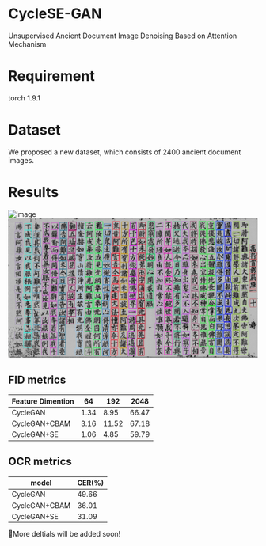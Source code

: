 # CycleSE-GAN
Unsupervised Ancient Document Image Denoising Based on Attention Mechanism

# Requirement
  torch 1.9.1

# Dataset
  We proposed a new dataset, which consists of 2400 ancient document images.
  
# Results
![image](https://github.com/RylonW/CycleSE-GAN/blob/main/pic/denoise_result.png)
![image](https://github.com/RylonW/CycleSE-GAN/blob/main/pic/recognition.png)

## FID metrics
| Feature Dimention  | 64 | 192    | 2048  |
|--------|------------|-------   |--------|
| CycleGAN | 1.34    | 8.95   | 66.47 | 
| CycleGAN+CBAM | 3.16    | 11.52   | 67.18 |
| CycleGAN+SE | 1.06    | 4.85   | 59.79 | 

## OCR metrics
| model  | CER(%) | 
|--------|------------|
| CycleGAN | 49.66    |
| CycleGAN+CBAM | 36.01    |
| CycleGAN+SE | 31.09    |

:cherries:More deltials will be added soon!

